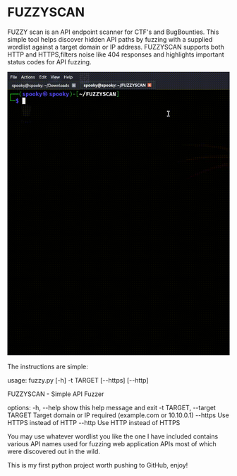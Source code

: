 # FUZZYSCAN
FUZZY scan is an API endpoint scanner for CTF's and BugBounties. This simple tool helps discover hidden API paths by fuzzing with a supplied wordlist against a target domain or IP address. FUZZYSCAN supports both HTTP and HTTPS,filters noise like 404 responses and highlights important status codes for API fuzzing.



![FUZZYSCAN](./REALDEMO.gif)







The instructions are simple:

usage: fuzzy.py [-h] -t TARGET [--https] [--http]

FUZZYSCAN - Simple API Fuzzer

options:
  -h, --help            show this help message and exit
  -t TARGET, --target TARGET
                        Target domain or IP required (example.com or 10.10.0.1)
  --https               Use HTTPS instead of HTTP
  --http                Use HTTP instead of HTTPS

You may use whatever wordlist you like the one I have included contains various API names used for fuzzing web application APIs most of which were discovered out in the wild.

This is my first python project worth pushing to GitHub, enjoy!
